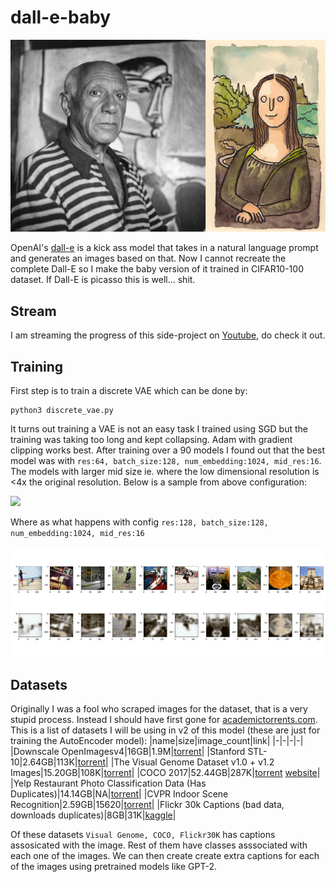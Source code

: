 # dall-e-baby

<img src="assets/header.png">

OpenAI's [dall-e](https://openai.com/blog/dall-e/) is a kick ass model that takes in a natural language prompt and generates an images based on that. Now I cannot recreate the complete Dall-E so I make the baby version of it trained in CIFAR10-100 dataset. If Dall-E is picasso this is well... shit.

## Stream

I am streaming the progress of this side-project on [Youtube](https://www.youtube.com/watch?v=B1UY8G44N3U&t=3019s), do check it out. 

## Training

First step is to train a discrete VAE which can be done by:
```
python3 discrete_vae.py
```

It turns out training a VAE is not an easy task I trained using SGD but the training was taking too long and kept collapsing. Adam with gradient clipping works best. After training over a 90 models I found out that the best model was with `res:64, batch_size:128, num_embedding:1024, mid_res:16`. The models with larger mid size ie. where the low dimensional resolution is <4x the original resolution. Below is a sample from above configuration:

<img src="assets/128_64_1024.gif">

Where as what happens with config `res:128, batch_size:128, num_embedding:1024, mid_res:16`

<img src="assets/128_1024.gif">

## Datasets

Originally I was a fool who scraped images for the dataset, that is a very stupid process. Instead I should have first gone for [academictorrents.com](https://academictorrents.com/). This is a list of datasets I will be using in v2 of this model (these are just for training the AutoEncoder model):
|name|size|image_count|link|
|-|-|-|-|
|Downscale OpenImagesv4|16GB|1.9M|[torrent](https://academictorrents.com/details/9208d33aceb2ca3eb2beb70a192600c9c41efba1)|
|Stanford STL-10|2.64GB|113K|[torrent](https://academictorrents.com/details/a799a2845ac29a66c07cf74e2a2838b6c5698a6a)|
|The Visual Genome Dataset v1.0 + v1.2 Images|15.20GB|108K|[torrent](https://academictorrents.com/details/1bfe6871046860a2ff8c0cc1414318beb35dc916)|
|COCO 2017|52.44GB|287K|[torrent](https://academictorrents.com/details/74dec1dd21ae4994dfd9069f9cb0443eb960c962) [website](https://cocodataset.org/#download)|
|Yelp Restaurant Photo Classification Data (Has Duplicates)|14.14GB|NA|[torrent](https://academictorrents.com/details/19c3aa2166d7bfceaf3d76c0d36f812e0f1b87bc)|
|CVPR Indoor Scene Recognition|2.59GB|15620|[torrent](https://academictorrents.com/details/59aa0ad684e5d849f68bad9a6d43a9000a927164)|
|Flickr 30k Captions (bad data, downloads duplicates)|8GB|31K|[kaggle](https://www.kaggle.com/hsankesara/flickr-image-dataset)|

Of these datasets `Visual Genome, COCO, Flickr30K` has captions assosicated with the image. Rest of them have classes asssociated with each one of the images. We can then create create extra captions for each of the images using pretrained models like GPT-2.
